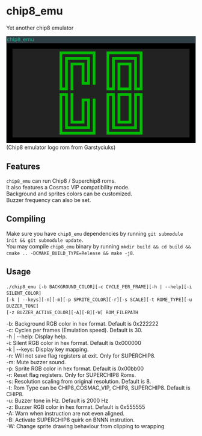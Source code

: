 # chip8_emu

Yet another chip8 emulator  

![screenshot](./screenshots/c8_logo.png?raw=true)  
(Chip8 emulator logo rom from Garstyciuks)  

## Features

`chip8_emu` can run Chip8 / Superchip8 roms.  
It also features a Cosmac VIP compatibility mode.  
Background and sprites colors can be customized.  
Buzzer frequency can also be set.  

## Compiling

Make sure you have `chip8_emu` dependencies by running `git submodule init && git submodule update`.  
You may compile `chip8_emu` binary by running `mkdir build && cd build && cmake .. -DCMAKE_BUILD_TYPE=Release && make -j8`.  

## Usage

`./chip8_emu [-b BACKGROUND_COLOR][-c CYCLE_PER_FRAME][-h | --help][-i SILENT_COLOR]`  
`[-k | --keys][-n][-m][-p SPRITE_COLOR][-r][-s SCALE][-t ROME_TYPE][-u BUZZER_TONE]`  
`[-z BUZZER_ACTIVE_COLOR][-A][-B][-W] ROM_FILEPATH`  

-b: Background RGB color in hex format. Default is 0x222222  
-c: Cycles per frames (Emulation speed). Default is 30.  
-h | --help: Display help.  
-i: Silent RGB color in hex format. Default is 0x000000  
-k | --keys: Display key mapping.  
-n: Will not save flag registers at exit. Only for SUPERCHIP8.  
-m: Mute buzzer sound.  
-p: Sprite RGB color in hex format. Default is 0x00bb00  
-r: Reset flag registers. Only for SUPERCHIP8 Roms.  
-s: Resolution scaling from original resolution. Default is 8.  
-t: Rom Type can be CHIP8_COSMAC_VIP, CHIP8, SUPERCHIP8. Default is CHIP8.  
-u: Buzzer tone in Hz. Default is 2000 Hz  
-z: Buzzer RGB color in hex format. Default is 0x555555  
-A: Warn when instruction are not even aligned.  
-B: Activate SUPERCHIP8 quirk on BNNN instrution.  
-W: Change sprite drawing behaviour from clipping to wrapping